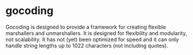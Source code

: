 gocoding
========

Gocoding is designed to provide a framework for creating flexible marshallers
and unmarshallers. It is designed for flexibility and modularity, not
scalability. It has not (yet) been optimized for speed and it can only handle
string lengths up to 1022 characters (not including quotes).